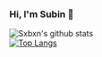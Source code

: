 ### Hi, I'm Subin 👋    
![Sxbxn's github stats](https://github-readme-stats.vercel.app/api?username=Sxbxn&show_icons=true)    
[![Top Langs](https://github-readme-stats.vercel.app/api/top-langs/?username=Sxbxn&layout=compact)](https://github.com/anuraghazra/github-readme-stats)     



<!--
**Sxbxn/Sxbxn** is a ✨ _special_ ✨ repository because its `README.md` (this file) appears on your GitHub profile.

Here are some ideas to get you started:

- 🔭 I’m currently working on ...
- 🌱 I’m currently learning ...
- 👯 I’m looking to collaborate on ...
- 🤔 I’m looking for help with ...
- 💬 Ask me about ...
- 📫 How to reach me: ...
- 😄 Pronouns: ...
- ⚡ Fun fact: ...
-->


